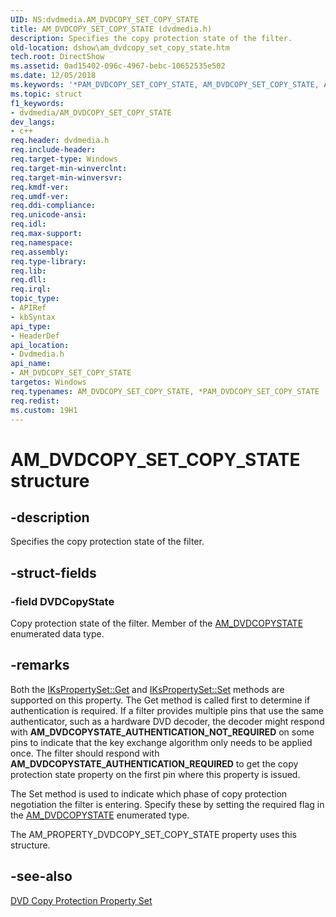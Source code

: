 ```yaml
---
UID: NS:dvdmedia.AM_DVDCOPY_SET_COPY_STATE
title: AM_DVDCOPY_SET_COPY_STATE (dvdmedia.h)
description: Specifies the copy protection state of the filter.
old-location: dshow\am_dvdcopy_set_copy_state.htm
tech.root: DirectShow
ms.assetid: 0ad15402-096c-4967-bebc-10652535e502
ms.date: 12/05/2018
ms.keywords: '*PAM_DVDCOPY_SET_COPY_STATE, AM_DVDCOPY_SET_COPY_STATE, AM_DVDCOPY_SET_COPY_STATE structure [DirectShow], PAM_DVDCOPY_SET_COPY_STATE, PAM_DVDCOPY_SET_COPY_STATE structure pointer [DirectShow], dshow.am_dvdcopy_set_copy_state, dvdmedia/AM_DVDCOPY_SET_COPY_STATE, dvdmedia/PAM_DVDCOPY_SET_COPY_STATE'
ms.topic: struct
f1_keywords:
- dvdmedia/AM_DVDCOPY_SET_COPY_STATE
dev_langs:
- c++
req.header: dvdmedia.h
req.include-header: 
req.target-type: Windows
req.target-min-winverclnt: 
req.target-min-winversvr: 
req.kmdf-ver: 
req.umdf-ver: 
req.ddi-compliance: 
req.unicode-ansi: 
req.idl: 
req.max-support: 
req.namespace: 
req.assembly: 
req.type-library: 
req.lib: 
req.dll: 
req.irql: 
topic_type:
- APIRef
- kbSyntax
api_type:
- HeaderDef
api_location:
- Dvdmedia.h
api_name:
- AM_DVDCOPY_SET_COPY_STATE
targetos: Windows
req.typenames: AM_DVDCOPY_SET_COPY_STATE, *PAM_DVDCOPY_SET_COPY_STATE
req.redist: 
ms.custom: 19H1
---
```


# AM_DVDCOPY_SET_COPY_STATE structure


## -description



Specifies the copy protection state of the filter.




## -struct-fields




### -field DVDCopyState

Copy protection state of the filter. Member of the <a href="https://docs.microsoft.com/windows/desktop/api/dvdmedia/ne-dvdmedia-am_dvdcopystate">AM_DVDCOPYSTATE</a> enumerated data type.


## -remarks



Both the <a href="https://docs.microsoft.com/windows/desktop/DirectShow/ikspropertyset-get">IKsPropertySet::Get</a> and <a href="https://docs.microsoft.com/windows/desktop/DirectShow/ikspropertyset-set">IKsPropertySet::Set</a> methods are supported on this property. The Get method is called first to determine if authentication is required. If a filter provides multiple pins that use the same authenticator, such as a hardware DVD decoder, the decoder might respond with <b>AM_DVDCOPYSTATE_AUTHENTICATION_NOT_REQUIRED</b> on some pins to indicate that the key exchange algorithm only needs to be applied once. The filter should respond with <b>AM_DVDCOPYSTATE_AUTHENTICATION_REQUIRED</b> to get the copy protection state property on the first pin where this property is issued.

The Set method is used to indicate which phase of copy protection negotiation the filter is entering. Specify these by setting the required flag in the <a href="https://docs.microsoft.com/windows/desktop/api/dvdmedia/ne-dvdmedia-am_dvdcopystate">AM_DVDCOPYSTATE</a> enumerated type.

The AM_PROPERTY_DVDCOPY_SET_COPY_STATE property uses this structure.




## -see-also




<a href="https://docs.microsoft.com/windows/desktop/DirectShow/dvd-copy-protection-property-set">DVD Copy Protection Property Set</a>
 

 

